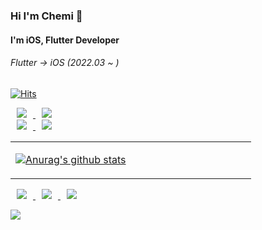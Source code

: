 ### Hi I'm Chemi 👋
#### I'm iOS, Flutter Developer 
###### Flutter -> iOS (2022.03 ~ )


[![Hits](https://hits.seeyoufarm.com/api/count/incr/badge.svg?url=https%3A%2F%2Fgithub.com%2FMMMIIIN&count_bg=%2379C83D&title_bg=%23555555&icon=&icon_color=%23E7E7E7&title=hits&edge_flat=false)](https://hits.seeyoufarm.com)


<a href="https://www.swift.org/">
    <img 
        src="http://img.shields.io/badge/-iOS-000000?style=flat&logoColor=white"
        style="height : auto; margin-left : 10px; margin-right : 10px;"/>
</a>
<a href="https://www.swift.org/">
    <img 
        src="http://img.shields.io/badge/-Swift-F05138?style=flat&logo=Swift&logoColor=white"
        style="height : auto; margin-left : 10px; margin-right : 10px;"/>
</a>
</br>
<a href="https://flutter-ko.dev/">
    <img 
        src="http://img.shields.io/badge/-Flutter-02569B?style=flat&logo=Flutter&logoColor=white"
        style="height : auto; margin-left : 10px; margin-right : 10px;"/>
</a>
<a href="https://dart.dev/">
    <img 
        src="http://img.shields.io/badge/-Dart-0175C2?style=flat&logo=Dart&logoColor=white"
        style="height : auto; margin-left : 10px; margin-right : 10px;"/>
</a>


<table><tr><td valign="top" width="50%">
  
[![Anurag's github stats](https://github-readme-stats.vercel.app/api?username=MMMIIIN)](https://github.com/anuraghazra/github-readme-stats)
  
</table>

<a href="https://www.instagram.com/mmmiiingwan_choi/">
    <img 
        src="http://img.shields.io/badge/-Instagram-E4405F?style=flat&logo=Instagram&logoColor=white"
        style="height : auto; margin-left : 10px; margin-right : 10px;"/>
</a>

<a href="https://mail.google.com/">
    <img 
        src="http://img.shields.io/badge/-Gmail-EA4335?style=flat&logo=Gmail&logoColor=white"
        style="height : auto; margin-left : 10px; margin-right : 10px;"/>
</a>
<a href="https://www.linkedin.com/in/mingwan-choi-2a06b5228/">
    <img 
        src="http://img.shields.io/badge/-LinkedIn-0A66C2?style=flat&logo=LinkedIn&logoColor=white"
        style="height : auto; margin-left : 10px; margin-right : 10px;"/>
</a>



![](https://img.shields.io/github/followers/MMMIIIN?style=social)






<!--
**MMMIIIN/MMMIIIN** is a ✨ _special_ ✨ repository because its `README.md` (this file) appears on your GitHub profile.

Here are some ideas to get you started:

- 🔭 I’m currently working on ...
- 🌱 I’m currently learning ...
- 👯 I’m looking to collaborate on ...
- 🤔 I’m looking for help with ...
- 💬 Ask me about ...
- 📫 How to reach me: ...
- 😄 Pronouns: ...
- ⚡ Fun fact: ...
-->
